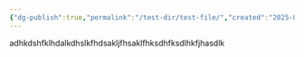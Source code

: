 ```yaml
---
{"dg-publish":true,"permalink":"/test-dir/test-file/","created":"2025-01-03T15:05:38.112+09:00","updated":"2025-01-03T15:06:30.805+09:00"}
---
```


adhkdshfklhdalkdhslkfhdsakljfhsaklfhksdhfksdlhkfjhasdlk